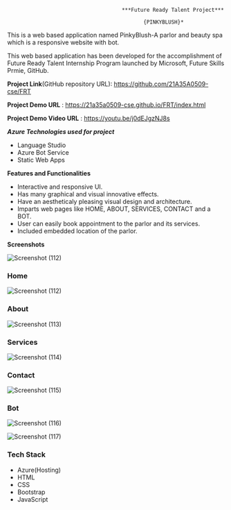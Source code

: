 
                      
                                         ***Future Ready Talent Project***

                                                {PINKYBLUSH}*

This is a web based application named PinkyBlush-A parlor and beauty spa which is a responsive website with bot.

This web based application has been developed for the accomplishment of Future Ready Talent Internship Program launched by Microsoft, Future Skills Prmie, GitHub. 

**Project Link**(GitHub repository URL): https://github.com/21A35A0509-cse/FRT

**Project Demo URL** : https://21a35a0509-cse.github.io/FRT/index.html

**Project Demo Video URL** : https://youtu.be/j0dEJgzNJ8s

***Azure Technologies used for project***
- Language Studio
- Azure Bot Service
- Static Web Apps

**Features and Functionalities**

- Interactive and responsive UI.
- Has many graphical and  visual innovative effects.
- Have an aestheticaly pleasing visual design and architecture.
- Imparts web pages like HOME, ABOUT, SERVICES, CONTACT and a BOT.
- User can easily book appointment to the parlor and its services.
- Included embedded location of the parlor.

**Screenshots**

![Screenshot (112)](https://github.com/21A35A0509-cse/FRT/assets/110163097/aa766b83-025c-4f48-8264-8b9944c168e0)


### Home
![Screenshot (112)](https://github.com/21A35A0509-cse/FRT/assets/110163097/dcdc16d7-b7b3-492f-abc2-a71e9b9e2fe7)


### About


![Screenshot (113)](https://github.com/21A35A0509-cse/FRT/assets/110163097/e0e08e44-5627-44ef-a50f-0a204f0d1442)

### Services

![Screenshot (114)](https://github.com/21A35A0509-cse/FRT/assets/110163097/82b254f2-37d1-4792-99d8-c000df72f690)

### Contact

![Screenshot (115)](https://github.com/21A35A0509-cse/FRT/assets/110163097/4d3429e0-2704-4965-8568-1c3e9b3d1caf)

### Bot

![Screenshot (116)](https://github.com/21A35A0509-cse/FRT/assets/110163097/f133c402-c3c9-48e7-902b-6cc8078dd5b1)

![Screenshot (117)](https://github.com/21A35A0509-cse/FRT/assets/110163097/4638cb8e-7c54-4c27-8fe4-7f02afae3a51)

### Tech Stack

- Azure(Hosting)
- HTML
- CSS
- Bootstrap
- JavaScript

